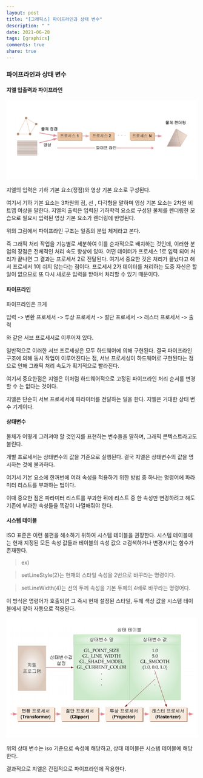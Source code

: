 ```yaml
---
layout: post
title: "[그래픽스] 파이프라인과 상태 변수"
description: " "
date: 2021-06-28
tags: [graphics]
comments: true
share: true
---
```


### 파이프라인과 상태 변수

#### 지엘 입출력과 파이프라인

<img src="지엘 입출력과 파이프라인.png">

지엘의 입력은 기하 기본 요소(정점)와 영상 기본 요소로 구성된다.

여기서 기하 기본 요소는 3차원의 점, 선 , 다각형을 말하며 영상 기본 요소는 2차원 비트맵 여상을 말한다. 지엘의 출력은 입력된 기하학적 요소로 구성된 물체를 렌더링한 모습으로 필요시 입력된 영상 기본 요소가 렌더링에 반영된다.

위의 그림에서 파이프라인 구조는 일종의 분업 체제라고 본다.

즉 그래픽 처리 작업을 기능별로 세분하여 이를 순차적으로 배치하는 것인데, 이러한 분업의 장점은 전체적인 처리 속도 향상에 있따. 어떤 데이터가 프로세스 1로 입력 되어 처리가 끝나면 그 결과는 프로세서 2로 전달된다. 여기서 중요한 것은 처리가 끝났다고 해서 프로세서 1이 쉬지 않는다는 점이다. 프로세서 2가 데이터를 처리하는 도중 자신은 할 일이 없으므로 또 다시 새로운 입력을 받아서 처리할 수 있기 때문이다.

#### 파이프라인

파이프라인은 크게

입력 -> 변환 프로세서 -> 투상 프로세서 -> 절단 프로세서 -> 래스터 프로세서 -> 출력

와 같은 서브 프로세서로 이루어져 있다.

일반적으로 이러한 서브 프로세싱은 모두 하드웨어에 의해 구현된다. 결국 파이프라인 구조에 의해 동시 작업이 이루어진다는 점, 서브 프로세싱이 하드웨어로 구현된다는 점으로 인해 그래픽 처리 속도가 획기적으로 빨라진다.

여기서 중요한점은 지엘은 이처럼 하드웨어적으로 고정된 파이프라인 처리 순서를 변경할 수 는 없다는 것이다.

지엘은 단순히 서브 프로세서에 파라미터를 전달하는 일을 한다. 지엘은 거대한 상태 변수 기계이다.

#### 상태변수

물체가 어떻게 그려져야 할 것인지를 표현하는 변수들을 말하며, 그래픽 콘텍스트라고도 불린다.

개별 프로세서는 상태변수의 값을 기준으로 실행된다. 결국 지엘은 상태변수의 값을 명시하는 것에 불과하다.

여기서 기본 요소에 한꺼번에 여러 속성을 적용하기 위한 방법 중 하나는 명령어에 파라미터 리스트를 부과하는 법이다.

이때 중요한 점은 파라미터 리스트를 부과한 뒤에 리스트 중 한 속성만 변경하려고 해도 기존에 부과한 속성들을 똑같이 나열해줘야 한다.

#### 시스템 테이블

ISO 표준은 이런 불편을 해소하기 위하여 시스템 테이블을 권장한다. 시스템 테이블에는 현재 지정된 모든 속성 값들과 테이블의 속성 값으 ㄹ검색하거나 변경시키는 함수가 존재한다.

> ex)

> setLineStyle(2)는 현재의 스타일 속성을 2번으로 바꾸라는 명령이다.

> setLineWidth(4)는 선의 두께 속성을 기본 두께의 4배로 바꾸라는 명령어다.

이 방식은 명령어가 호출되면 그 즉시 현재 설정된 스타일, 두께 색상 값을 시스템 테이블에서 찾아 자동으로 적용된다.

<img src="상태 테이블과 상태변수, 파이프라인의 관계.png">

위의 상태 변수는 iso 기준으로 속성에 해당하고, 상태 테이블은 시스템 테이블에 해당한다.

결과적으로 지엘은 간접적으로 파이프라인에 작용한다.
